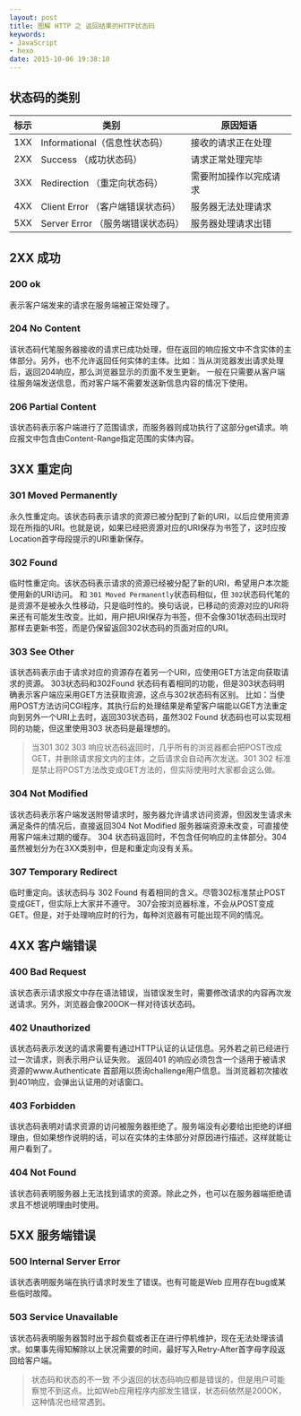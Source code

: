 ```yaml
---
layout: post
title: 图解 HTTP 之 返回结果的HTTP状态码
keywords:
- JavaScript
- hexo
date: 2015-10-06 19:38:10
---
```

## 状态码的类别
| 标示 | 类别 | 原因短语 |
| ------ | ------ | ----- |
| 1XX | Informational（信息性状态码） | 接收的请求正在处理 |
| 2XX | Success （成功状态码）| 请求正常处理完毕 |
| 3XX | Redirection （重定向状态码）| 需要附加操作以完成请求|
| 4XX | Client Error （客户端错误状态码）| 服务器无法处理请求|
| 5XX | Server Error （服务端错误状态码）| 服务器处理请求出错|
<!--more-->
## 2XX 成功
### 200 ok
表示客户端发来的请求在服务端被正常处理了。
### 204 No Content
该状态码代笔服务器接收的请求已成功处理，但在返回的响应报文中不含实体的主体部分。另外，也不允许返回任何实体的主体。比如：当从浏览器发出请求处理后，返回204响应，那么浏览器显示的页面不发生更新。
一般在只需要从客户端往服务端发送信息，而对客户端不需要发送新信息内容的情况下使用。
### 206 Partial Content
该状态码表示客户端进行了范围请求，而服务器则成功执行了这部分get请求。响应报文中包含由Content-Range指定范围的实体内容。
## 3XX 重定向
### 301 Moved Permanently
永久性重定向。该状态码表示请求的资源已被分配到了新的URI，以后应使用资源现在所指的URI。也就是说，如果已经把资源对应的URI保存为书签了，这时应按Location首字母段提示的URI重新保存。
### 302 Found
临时性重定向。该状态码表示请求的资源已经被分配了新的URI，希望用户本次能使用新的URI访问。
和 `301 Moved Permanently`状态码相似，但 `302`状态码代笔的是资源不是被永久性移动，只是临时性的。换句话说，已移动的资源对应的URI将来还有可能发生改变。比如，用户把URI保存为书签，但不会像301状态码出现时那样去更新书签，而是仍保留返回302状态码的页面对应的URI。
### 303 See Other
该状态码表示由于请求对应的资源存在着另一个URI，应使用GET方法定向获取请求的资源。
303状态码和302Found 状态码有着相同的功能，但是303状态码明确表示客户端应采用GET方法获取资源，这点与302状态码有区别。
比如：当使用POST方法访问CGI程序，其执行后的处理结果是希望客户端能以GET方法重定向到另外一个URI上去时，返回303状态码，虽然302 Found 状态码也可以实现相同的功能，但这里使用303 状态码是最理想的。

> 当301 302 303 响应状态码返回时，几乎所有的浏览器都会把POST改成GET，并删除请求报文内的主体，之后请求会自动再次发送。301 302 标准是禁止将POST方法改变成GET方法的，但实际使用时大家都会这么做。

### 304 Not Modified
该状态码表示客户端发送附带请求时，服务器允许请求访问资源，但因发生请求未满足条件的情况后，直接返回304 Not Modified 服务器端资源未改变，可直接使用客户端未过期的缓存。 304 状态码返回时，不包含任何响应的主体部分。304虽然被划分为在3XX类别中，但是和重定向没有关系。
### 307 Temporary Redirect
临时重定向。该状态码与 302 Found 有着相同的含义。尽管302标准禁止POST变成GET，但实际上大家并不遵守。
307会按浏览器标准，不会从POST变成GET。但是，对于处理响应时的行为，每种浏览器有可能出现不同的情况。
## 4XX 客户端错误
### 400 Bad Request
该状态表示请求报文中存在语法错误，当错误发生时，需要修改请求的内容再次发送请求。另外，浏览器会像200OK一样对待该状态码。
### 402 Unauthorized
该状态码表示发送的请求需要有通过HTTP认证的认证信息。另外若之前已经进行过一次请求，则表示用户认证失败。
返回401 的响应必须包含一个适用于被请求资源的www.Authenticate 首部用以质询challenge用户信息。当浏览器初次接收到401响应，会弹出认证用的对话窗口。
### 403 Forbidden
该状态码表明对请求资源的访问被服务器拒绝了。服务端没有必要给出拒绝的详细理由，但如果想作说明的话，可以在实体的主体部分对原因进行描述，这样就能让用户看到了。
### 404 Not Found
该状态码表明服务器上无法找到请求的资源。除此之外，也可以在服务器端拒绝请求且不想说明理由时使用。
## 5XX 服务端错误
### 500 Internal Server Error
该状态表明服务端在执行请求时发生了错误。也有可能是Web 应用存在bug或某些临时故障。
### 503 Service Unavailable
该状态码表明服务器暂时出于超负载或者正在进行停机维护，现在无法处理该请求。如果事先得知解除以上状况需要的时间，最好写入Retry-After首字母字段返回给客户端。

>状态码和状态的不一致
>不少返回的状态码响应都是错误的，但是用户可能察觉不到这点。比如Web应用程序内部发生错误，状态码依然是200OK，这种情况也经常遇到。


